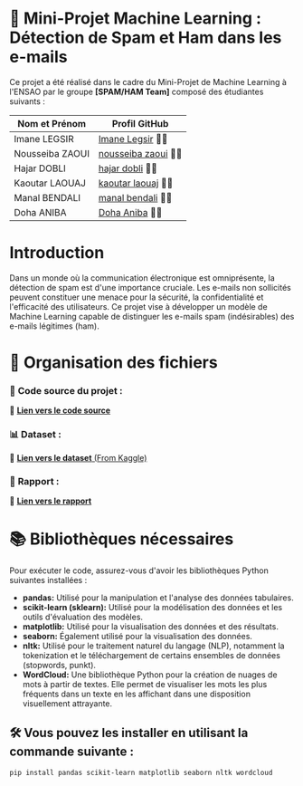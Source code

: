 # 📧 Mini-Projet Machine Learning : Détection de Spam et Ham dans les e-mails

Ce projet a été réalisé dans le cadre du Mini-Projet de Machine Learning à l'ENSAO par le groupe **[SPAM/HAM Team]** composé des étudiantes suivants :

| Nom et Prénom       | Profil GitHub       |
|---------------------|---------------------|
| Imane LEGSIR        | [Imane Legsir](https://github.com/ImeneLEG) 👩‍💻 |
| Nousseiba ZAOUI     | [nousseiba zaoui](lien_vers_profil) 👩‍💻 |
| Hajar DOBLI         | [hajar dobli](https://github.com/HajarDobli) 👩‍💻 |
| Kaoutar LAOUAJ      | [kaoutar laouaj](https://github.com/Kaoutarlaouaj) 👩‍💻 |
| Manal BENDALI       | [manal bendali](https://github.com/manalbendali) 👩‍💻 |
| Doha ANIBA          | [Doha Aniba](https://github.com/Dohaaniba) 👩‍💻 |

#  Introduction

Dans un monde où la communication électronique est omniprésente, la détection de spam est d'une importance cruciale. Les e-mails non sollicités peuvent constituer une menace pour la sécurité, la confidentialité et l'efficacité des utilisateurs. Ce projet vise à développer un modèle de Machine Learning capable de distinguer les e-mails spam (indésirables) des e-mails légitimes (ham).

# 📁 Organisation des fichiers

### 📄 **Code source du projet :** 
🔗 [**Lien vers le code source**](Copie_de_Project_Machine_Learning.ipynb) 

### 📊 **Dataset :** 
🔗 [**Lien vers le dataset** (From Kaggle)](spam_ham_dataset.csv) 

### 📑 **Rapport :** 
🔗 [**Lien vers le rapport**](Rapport_Spam&Ham_Preject.pdf) 

# 📚 Bibliothèques nécessaires

Pour exécuter le code, assurez-vous d'avoir les bibliothèques Python suivantes installées :

- **pandas:** Utilisé pour la manipulation et l'analyse des données tabulaires.
- **scikit-learn (sklearn):** Utilisé pour la modélisation des données et les outils d'évaluation des modèles.
- **matplotlib:** Utilisé pour la visualisation des données et des résultats.
- **seaborn:** Également utilisé pour la visualisation des données.
- **nltk:** Utilisé pour le traitement naturel du langage (NLP), notamment la tokenization et le téléchargement de certains ensembles de données (stopwords, punkt).
- **WordCloud:** Une bibliothèque Python pour la création de nuages de mots à partir de textes. Elle permet de visualiser les mots les plus fréquents dans un texte en les affichant dans une disposition visuellement attrayante.

## 🛠️ Vous pouvez les installer en utilisant la commande suivante :

```bash
pip install pandas scikit-learn matplotlib seaborn nltk wordcloud
